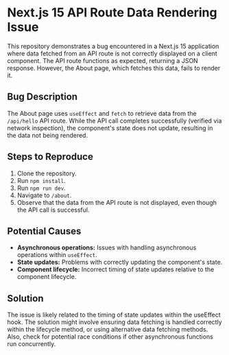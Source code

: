 # Next.js 15 API Route Data Rendering Issue

This repository demonstrates a bug encountered in a Next.js 15 application where data fetched from an API route is not correctly displayed on a client component. The API route functions as expected, returning a JSON response. However, the About page, which fetches this data, fails to render it.

## Bug Description

The About page uses `useEffect` and `fetch` to retrieve data from the `/api/hello` API route. While the API call completes successfully (verified via network inspection), the component's state does not update, resulting in the data not being rendered.

## Steps to Reproduce

1. Clone the repository.
2. Run `npm install`.
3. Run `npm run dev`.
4. Navigate to `/about`.
5. Observe that the data from the API route is not displayed, even though the API call is successful.

## Potential Causes

* **Asynchronous operations:** Issues with handling asynchronous operations within `useEffect`.
* **State updates:** Problems with correctly updating the component's state.
* **Component lifecycle:** Incorrect timing of state updates relative to the component lifecycle.

## Solution

The issue is likely related to the timing of state updates within the useEffect hook.  The solution might involve ensuring data fetching is handled correctly within the lifecycle method, or using alternative data fetching methods.  Also, check for potential race conditions if other asynchronous functions run concurrently.